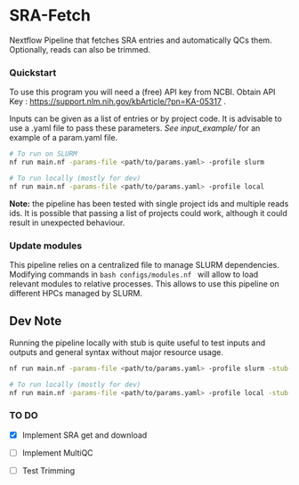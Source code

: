 # SRA-Fetch
Nextflow Pipeline that fetches SRA entries and automatically QCs them. Optionally, reads can also be trimmed.


### Quickstart

To use this program you will need a (free) API key from NCBI. Obtain API Key : https://support.nlm.nih.gov/kbArticle/?pn=KA-05317 .

Inputs can be given as a list of entries or by project code. It is advisable to use a .yaml file to pass these parameters.
*See input_example/* for an example of a param.yaml file.

```bash
# To run on SLURM
nf run main.nf -params-file <path/to/params.yaml> -profile slurm

# To run locally (mostly for dev)
nf run main.nf -params-file <path/to/params.yaml> -profile local

```

**Note:** the pipeline has been tested with single project ids and multiple reads ids. It is possible that passing a list of projects could work, although it could result in unexpected behaviour.

### Update modules

This pipeline relies on a centralized file to manage SLURM dependencies. Modifying  commands in ```bash configs/modules.nf ``` will allow to load relevant modules to relative processes. 
This allows to use this pipeline on different HPCs managed by SLURM. 


## Dev Note

Running the pipeline locally with stub is quite useful to test inputs and outputs and general syntax without major resource usage. 

```bash
nf run main.nf -params-file <path/to/params.yaml> -profile slurm -stub-run

# To run locally (mostly for dev)
nf run main.nf -params-file <path/to/params.yaml> -profile local -stub-run

```
### **TO DO**
- [X] Implement SRA get and download 
- [ ] Implement MultiQC
- [ ] Test Trimming

